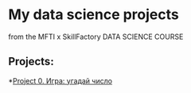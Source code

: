 # My data science projects
from the MFTI x SkillFactory DATA SCIENCE COURSE

## Projects:

*[Project 0. Игра: угадай число](https://github.com/Antnilyin/mfti/tree/main/project_0)


